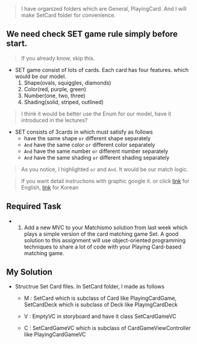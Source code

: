 > I have organized folders which are General, PlayingCard. And I will make SetCard folder for convenience.

## We need check SET game rule simply before start.
> If you already know, skip this.
- SET game consist of lots of cards. Each card has four features. which would be our model.
  1. Shape(ovals, squiggles, diamonds)
  2. Color(red, purple, green)
  3. Number(one, two, three)
  4. Shading(solid, striped, outlined)
> I think it would be better use the Enum for our model, have it introduced in the lectures?

- SET consists of 3cards in which must satisfy as follows
    - have the same shape `or` different shape separately
    - `And` have the same color `or` different color separately
    - `And` have the same number `or` different number separately
    - `And` have the same shading `or` different shading separately
> As you notice, I highlighted `or` and `And`. It would be our match logic.

> If you want detail instructions with graphic google it. or click [link](https://www.setgame.com/sites/default/files/instructions/SET%20INSTRUCTIONS%20-%20ENGLISH.pdf) for English, [link](https://blog.naver.com/boardville/220919975189) for Korean


## Required Task
- 1. Add a new MVC to your Matchismo solution from last week which plays a simple version of the card matching game Set. A good solution to this assignment will use object-oriented programming techniques to share a lot of code with your Playing Card-based matching game.

## My Solution
 - Structrue Set Card files. In SetCard folder, I made as follows  
     - M : SetCard which is subclass of Card like PlayingCardGame, SetCardDeck which is subclass of Deck like PlayingCardDeck  

     - V : EmptyVC in storyboard and have it class SetCardGameVC
     
     - C : SetCardGameVC which is subclass of CardGameViewController like PlayingCardGameVC